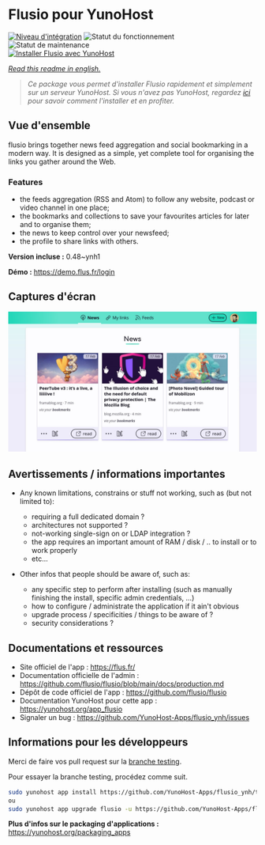 <!--
N.B.: This README was automatically generated by https://github.com/YunoHost/apps/tree/master/tools/README-generator
It shall NOT be edited by hand.
-->

# Flusio pour YunoHost

[![Niveau d'intégration](https://dash.yunohost.org/integration/flusio.svg)](https://dash.yunohost.org/appci/app/flusio) ![Statut du fonctionnement](https://ci-apps.yunohost.org/ci/badges/flusio.status.svg) ![Statut de maintenance](https://ci-apps.yunohost.org/ci/badges/flusio.maintain.svg)  
[![Installer Flusio avec YunoHost](https://install-app.yunohost.org/install-with-yunohost.svg)](https://install-app.yunohost.org/?app=flusio)

*[Read this readme in english.](./README.md)*

> *Ce package vous permet d'installer Flusio rapidement et simplement sur un serveur YunoHost.
Si vous n'avez pas YunoHost, regardez [ici](https://yunohost.org/#/install) pour savoir comment l'installer et en profiter.*

## Vue d'ensemble

flusio brings together news feed aggregation and social bookmarking in a modern way. It is designed as a simple, yet complete tool for organising the links you gather around the Web.

### Features

- the feeds aggregation (RSS and Atom) to follow any website, podcast or video channel in one place;
- the bookmarks and collections to save your favourites articles for later and to organise them;
- the news to keep control over your newsfeed;
- the profile to share links with others.

**Version incluse :** 0.48~ynh1


**Démo :** https://demo.flus.fr/login

## Captures d'écran

![Capture d'écran de Flusio](./doc/screenshots/screenshot.jpg)

## Avertissements / informations importantes

* Any known limitations, constrains or stuff not working, such as (but not limited to):
    * requiring a full dedicated domain ?
    * architectures not supported ?
    * not-working single-sign on or LDAP integration ?
    * the app requires an important amount of RAM / disk / .. to install or to work properly
    * etc...

* Other infos that people should be aware of, such as:
    * any specific step to perform after installing (such as manually finishing the install, specific admin credentials, ...)
    * how to configure / administrate the application if it ain't obvious
    * upgrade process / specificities / things to be aware of ?
    * security considerations ?

## Documentations et ressources

* Site officiel de l'app : <https://flus.fr/>
* Documentation officielle de l'admin : <https://github.com/flusio/flusio/blob/main/docs/production.md>
* Dépôt de code officiel de l'app : <https://github.com/flusio/flusio>
* Documentation YunoHost pour cette app : <https://yunohost.org/app_flusio>
* Signaler un bug : <https://github.com/YunoHost-Apps/flusio_ynh/issues>

## Informations pour les développeurs

Merci de faire vos pull request sur la [branche testing](https://github.com/YunoHost-Apps/flusio_ynh/tree/testing).

Pour essayer la branche testing, procédez comme suit.

``` bash
sudo yunohost app install https://github.com/YunoHost-Apps/flusio_ynh/tree/testing --debug
ou
sudo yunohost app upgrade flusio -u https://github.com/YunoHost-Apps/flusio_ynh/tree/testing --debug
```

**Plus d'infos sur le packaging d'applications :** <https://yunohost.org/packaging_apps>
